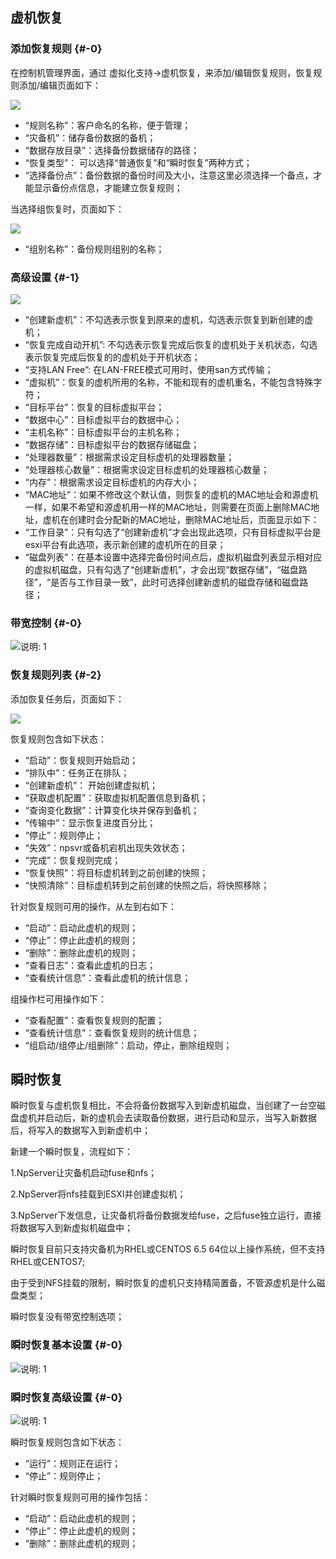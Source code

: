 ## 虚机恢复

### 添加恢复规则 {#-0}

在控制机管理界面，通过 虚拟化支持-&gt;虚机恢复，来添加/编辑恢复规则，恢复规则添加/编辑页面如下：

![](/assets/V7.1.2019011513.png)

*   “规则名称”：客户命名的名称，便于管理；
*   “灾备机”：储存备份数据的备机；
*   “数据存放目录”：选择备份数据储存的路径；
*   “恢复类型”： 可以选择“普通恢复”和“瞬时恢复”两种方式；
*   “选择备份点”：备份数据的备份时间及大小，注意这里必须选择一个备点，才能显示备份点信息，才能建立恢复规则；

当选择组恢复时，页面如下：

![](/assets/V7.1.2019011514.png)

* “组别名称”：备份规则组别的名称；

### 高级设置 {#-1}


![](/assets/V7.120190325122726.png)

*    “创建新虚机”：不勾选表示恢复到原来的虚机，勾选表示恢复到新创建的虚机；
*    “恢复完成自动开机”: 不勾选表示恢复完成后恢复的虚机处于关机状态，勾选表示恢复完成后恢复的的虚机处于开机状态；
*    “支持LAN Free”: 在LAN-FREE模式可用时，使用san方式传输；
*    “虚拟机”：恢复的虚机所用的名称，不能和现有的虚机重名，不能包含特殊字符；
*    “目标平台”：恢复的目标虚拟平台；
*    “数据中心”：目标虚拟平台的数据中心；
*    “主机名称”：目标虚拟平台的主机名称；
*    “数据存储”：目标虚拟平台的数据存储磁盘；
*    “处理器数量”：根据需求设定目标虚机的处理器数量；
*    “处理器核心数量”：根据需求设定目标虚机的处理器核心数量；
*    “内存”：根据需求设定目标虚机的内存大小；
*    “MAC地址”：如果不修改这个默认值，则恢复的虚机的MAC地址会和源虚机一样，如果不希望和源虚机用一样的MAC地址，则需要在页面上删除MAC地址，虚机在创建时会分配新的MAC地址，删除MAC地址后，页面显示如下：
*   “工作目录”：只有勾选了“创建新虚机”才会出现此选项，只有目标虚拟平台是esxi平台有此选项，表示新创建的虚机所在的目录；
*    “磁盘列表”：在基本设置中选择完备份时间点后，虚拟机磁盘列表显示相对应的虚拟机磁盘，只有勾选了“创建新虚机”，才会出现“数据存储”，“磁盘路径”，“是否与工作目录一致”，此时可选择创建新虚机的磁盘存储和磁盘路径；

### 带宽控制 {#-0}

![说明: 1](/assets/V7.020190108192204.png)

### 恢复规则列表 {#-2}

添加恢复任务后，页面如下：

![](/assets/V7.120190404151719.png)

恢复规则包含如下状态：

*    “启动”：恢复规则开始启动；
*    “排队中”：任务正在排队；
*    “创建新虚机”： 开始创建虚拟机；
*    “获取虚机配置”：获取虚拟机配置信息到备机；
*    “查询变化数据”：计算变化块并保存到备机；
*    “传输中”：显示恢复进度百分比；
*    “停止”：规则停止；
*    “失效”：npsvr或备机宕机出现失效状态；
*    “完成”：恢复规则完成；
*    “恢复快照”：将目标虚机转到之前创建的快照；
*    “快照清除”：目标虚机转到之前创建的快照之后，将快照移除；

针对恢复规则可用的操作，从左到右如下：

*   “启动”：启动此虚机的规则；
*   “停止”：停止此虚机的规则；
*   “删除”：删除此虚机的规则；
*   “查看日志”：查看此虚机的日志；
*   “查看统计信息”：查看此虚机的统计信息；

组操作栏可用操作如下：

*   “查看配置”：查看恢复规则的配置；
*   “查看统计信息”：查看恢复规则的统计信息；
*   “组启动/组停止/组删除”：启动，停止，删除组规则；




## 瞬时恢复

瞬时恢复与虚机恢复相比，不会将备份数据写入到新虚机磁盘，当创建了一台空磁盘虚机并启动后，新的虚机会去读取备份数据，进行启动和显示，当写入新数据后，将写入的数据写入到新虚机中；

新建一个瞬时恢复，流程如下：

1.NpServer让灾备机启动fuse和nfs；

2.NpServer将nfs挂载到ESXI并创建虚拟机；

3.NpServer下发信息，让灾备机将备份数据发给fuse，之后fuse独立运行，直接将数据写入到新虚拟机磁盘中；

瞬时恢复目前只支持灾备机为RHEL或CENTOS 6.5 64位以上操作系统，但不支持RHEL或CENTOS7;

由于受到NFS挂载的限制，瞬时恢复的虚机只支持精简置备，不管源虚机是什么磁盘类型；

瞬时恢复没有带宽控制选项；

### 瞬时恢复基本设置 {#-0}

![说明: 1](/assets/V7.020190109174423.png)

### 瞬时恢复高级设置 {#-0}

![说明: 1](/assets/V7.020190109174438.png)


瞬时恢复规则包含如下状态：

*    “运行”：规则正在运行；
*    “停止”：规则停止；

针对瞬时恢复规则可用的操作包括：

*   “启动”：启动此虚机的规则；
*   “停止”：停止此虚机的规则；
*   “删除”：删除此虚机的规则；